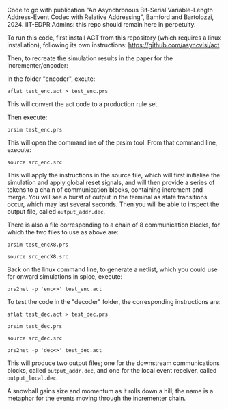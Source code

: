 Code to go with publication "An Asynchronous Bit-Serial Variable-Length Address-Event Codec with Relative Addressing", Bamford and Bartolozzi, 2024. IIT-EDPR Admins: this repo should remain here in perpetuity.

To run this code, first install ACT from this repository (which requires a linux installation), following its own instructions: https://github.com/asyncvlsi/act

Then, to recreate the simulation results in the paper for the incrementer/encoder:

In the folder "encoder", excute:

`aflat test_enc.act > test_enc.prs`

This will convert the act code to a production rule set.

Then execute:

`prsim test_enc.prs`

This will open the command ine of the prsim tool. From that command line, execute:

`source src_enc.src`

This will apply the instructions in the source file, which will first initialise the simulation and apply global reset signals, and will then provide a series of tokens to a chain of communication blocks, containing increment and merge. You will see a burst of output in the terminal as state transitions occur, which may last several seconds. Then you will be able to inspect the output file, called `output_addr.dec`.

There is also a file corresponding to a chain of 8 communication blocks, for which the two files to use as above are:

`prsim test_encX8.prs`

`source src_encX8.src`

Back on the linux command line, to generate a netlist, which you could use for onward simulations in spice, execute:

`prs2net -p 'enc<>' test_enc.act`

To test the code in the "decoder" folder, the corresponding instructions are:

`aflat test_dec.act > test_dec.prs` 

`prsim test_dec.prs`

`source src_dec.src`

`prs2net -p 'dec<>' test_dec.act`

This will produce two output files; one for the downstream communications blocks, called `output_addr.dec`, and one for the local event receiver, called `output_local.dec`. 

A snowball gains size and momentum as it rolls down a hill; the name is a metaphor for the events moving through the incrementer chain.



